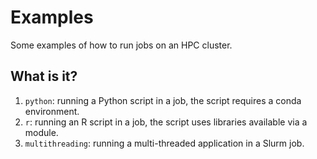 # Examples

Some examples of how to run jobs on an HPC cluster.


## What is it?

1. `python`: running a Python script in a job, the script requires a
   conda environment.
1. `r`: running an R script in a job, the script uses libraries available
   via a module.
1. `multithreading`: running a multi-threaded application in a Slurm job.
